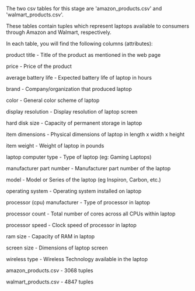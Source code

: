 The two csv tables for this stage are 'amazon_products.csv' and 'walmart_products.csv'.

These tables contain tuples which represent laptops available to consumers through Amazon and Walmart, respectively.

In each table, you will find the following columns (attributes):

product title - Title of the product as mentioned in the web page

price - Price of the product

average battery life - Expected battery life of laptop in hours

brand - Company/organization that produced laptop 

color - General color scheme of laptop

display resolution - Display resolution of laptop screen

hard disk size - Capacity of permanent storage in laptop

item dimensions - Physical dimensions of laptop in length x width x height

item weight - Weight of laptop in pounds

laptop computer type - Type of laptop (eg: Gaming Laptops)

manufacturer part number - Manufacturer part number of the laptop

model - Model or Series of the laptop (eg Inspiron, Carbon, etc.)

operating system - Operating system installed on laptop

processor (cpu) manufacturer - Type of processor in laptop

processor count - Total number of cores across all CPUs within laptop

processor speed - Clock speed of processor in laptop

ram size - Capacity of RAM in laptop

screen size - Dimensions of laptop screen

wireless type - Wireless Technology available in the laptop


amazon_products.csv - 3068 tuples

walmart_products.csv - 4847 tuples
